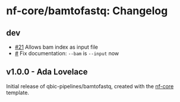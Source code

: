 # nf-core/bamtofastq: Changelog

## dev

- [#21](https://github.com/qbic-pipelines/bamtofastq/21) Allows bam index as input file
- [#](https://github.com/qbic-pipelines/bamtofastq/) Fix documentation: `--bam` is `--input` now

## v1.0.0 - Ada Lovelace

Initial release of qbic-pipelines/bamtofastq, created with the [nf-core](http://nf-co.re/) template.
